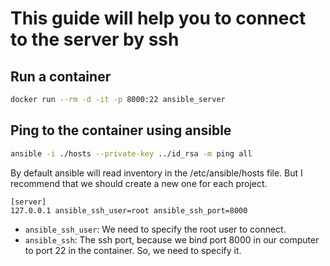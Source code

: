 # This guide will help you to connect to the server by ssh

## Run a container

```bash
docker run --rm -d -it -p 8000:22 ansible_server
```

## Ping to the container using ansible

```bash
ansible -i ./hosts --private-key ../id_rsa -m ping all
```

By default ansible will read inventory in the /etc/ansible/hosts file. But I recommend that we should create a new one for each project.

```text
[server]
127.0.0.1 ansible_ssh_user=root ansible_ssh_port=8000
```

- `ansible_ssh_user`: We need to specify the root user to connect.
- `ansible_ssh`: The ssh port, because we bind port 8000 in our computer to port 22 in the container. So, we need to specify it.
